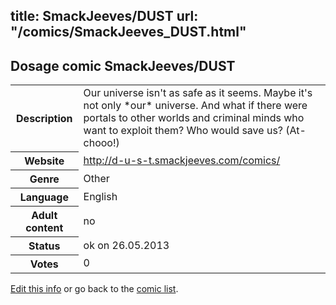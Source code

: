 title: SmackJeeves/DUST
url: "/comics/SmackJeeves_DUST.html"
---
Dosage comic SmackJeeves/DUST
-----------------------------------------

<p id="msg"></p>
<script type="text/javascript">
if (window.location.search === '?edit_info_mail=sent_ok') {
  var elem = document.getElementById("msg");
  elem.innerHTML = 'Edited information sucessfully sent for review, which is usually done daily. Thanks!';
  elem.className = 'ok';
}
</script>
<table class="comicinfo">
<tr>
<th>Description</th><td>Our universe isn't as safe as it seems. Maybe it's not only *our* universe. And what if there were portals to other worlds and criminal minds who want to exploit them? Who would save us? (At-chooo!)</td>
</tr>
<tr>
<th>Website</th><td><a href="http://d-u-s-t.smackjeeves.com/comics/">http://d-u-s-t.smackjeeves.com/comics/</a></td>
</tr>
<tr>
<th>Genre</th><td>Other</td>
</tr>
<tr>
<th>Language</th><td>English</td>
</tr>
<tr>
<th>Adult content</th><td>no</td>
</tr>
<tr>
<th>Status</th><td>ok on 26.05.2013</td>
</tr>
<tr>
<th>Votes</th><td>0</td>
</tr>
</table>

[Edit this info](SmackJeeves_DUST_edit.html) or go back to the [comic list](../comic-index.html).
